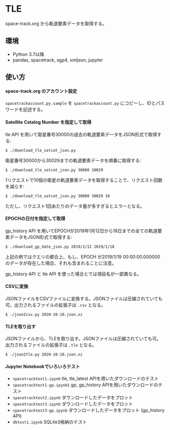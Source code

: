 # TLE

space-track.org から軌道要素データを取得する。

## 環境
- Python 3.7以降
- pandas, spacetrack, sgp4, xmljson, jupyter

## 使い方

#### space-track.org のアカウント設定
`spacetrackaccount.py.sample` を `spacetrackaccount.py` にコピーし、IDとパスワードを記述する。

#### Satellite Catalog Number を指定して取得

tle API を用いて衛星番号30000の過去の軌道要素データをJSON形式で取得する:

    $ ./download_tle_satcat_json.py

衛星番号30000から30029までの軌道要素データを順番に取得する:

    $ ./download_tle_satcat_json.py 30000 30029

1リクエストで10個の衛星の軌道要素データを取得することで、リクエスト回数を減らす:

    $ ./download_tle_satcat_json.py 30000 30029 10

ただし、リクエスト1回あたりのデータ量が多すぎるとエラーとなる。

#### EPOCHの日付を指定して取得

gp_history API を用いてEPOCHが2019年1月12日から18日までの全ての軌道要素データをJSON形式で取得する:

    $ ./download_gp_date_json.py 2019/1/12 2019/1/18

上記の例ではクエリの都合上、もし、EPOCH が2019/1/19 00:00:00.000000 のデータが存在した場合、それも含まれることに注意。

gp_history API と tle API を使った場合とでは項目名が一部異なる。

#### CSVに変換

JSONファイルをCSVファイルに変換する。JSONファイルは圧縮されていても可。出力されるファイルの拡張子は `.csv` となる。

    $ ./json2csv.py 2020-10-10.json.xz

#### TLEを取り出す

JSONファイルから、TLEを取り出す。JSONファイルは圧縮されていても可。出力されるファイルの拡張子は `.tle` となる。

    $ ./json2tle.py 2020-10-10.json.xz

#### Jupyter Notebookでいろいろテスト

- `spacetracktest1.ipynb` tle, tle_latest APIを用いたダウンロードのテスト
- `spacetracktest1-gp.ipynb1` gp, gp_history APIを用いたダウンロードのテスト
- `spacetracktest2.ipynb` ダウンロードしたデータをプロット
- `spacetracktest3.ipynb` ダウンロードしたデータをプロット
- `spacetracktest3-gp.ipynb` ダウンロードしたデータをプロット (gp_history API)
- `dbtest1.ipynb` SQLite3格納のテスト

